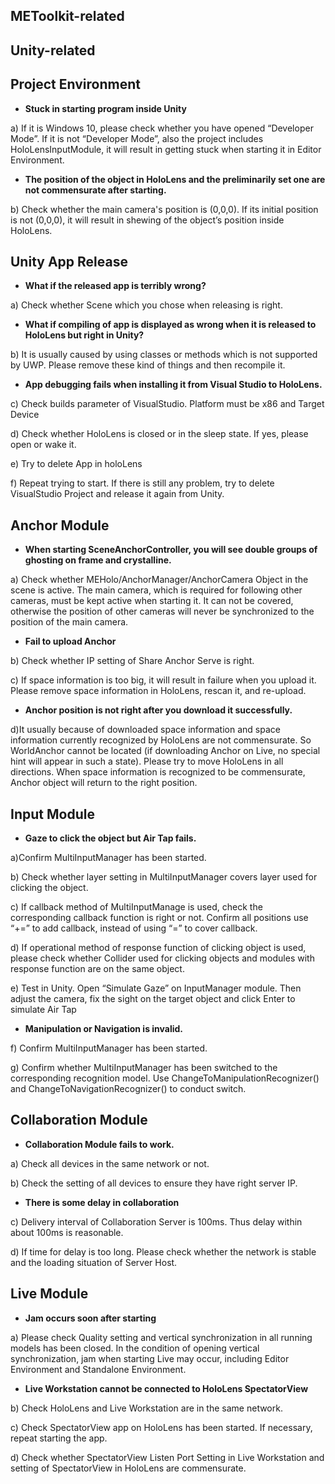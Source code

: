 ## METoolkit-related

## Unity-related
## Project Environment
* **Stuck in starting program inside Unity**

a) If it is Windows 10, please check whether you have opened “Developer Mode”. If it is not “Developer Mode”, also the project includes HoloLensInputModule, it will result in getting stuck when starting it in Editor Environment.
* **The position of the object in HoloLens and the preliminarily set one are not commensurate after starting.**

b) Check whether the main camera's position is (0,0,0). If its initial position is not (0,0,0), it will result in shewing of the object’s position inside HoloLens.
## Unity App Release
*  **What if the released app is terribly wrong?**

a) Check whether Scene which you chose when releasing is right.
* **What if compiling of app is displayed as wrong when it is released to HoloLens but right in Unity?**

b) It is usually caused by using classes or methods which is not supported by UWP. Please remove these kind of things and then recompile it.
* **App debugging fails when installing it from Visual Studio to HoloLens.**

c) Check builds parameter of VisualStudio. Platform must be x86 and Target Device

d) Check whether HoloLens is closed or in the sleep state. If yes, please open or wake it.

e) Try to delete App in holoLens

f) Repeat trying to start. If there is still any problem, try to delete VisualStudio Project and release it again from Unity.
## Anchor Module
* **When starting SceneAnchorController, you will see double groups of ghosting on frame and crystalline.**

a) Check whether MEHolo/AnchorManager/AnchorCamera Object in the scene is active. The main camera, which is required for following other cameras, must be kept active when starting it. It can not be covered, otherwise the position of other cameras will never be synchronized to the position of the main camera.

* **Fail to upload Anchor**

b) Check whether IP setting of Share Anchor Serve is right.

c) If space information is too big, it will result in failure when you upload it. Please remove space information in HoloLens, rescan it, and re-upload.

* **Anchor position is not right after you download it successfully.**

d)It usually because of downloaded space information and space information currently recognized by HoloLens are not commensurate. So WorldAnchor cannot be located (if downloading Anchor on Live, no special hint will appear in such a state). Please try to move HoloLens in all directions. When space information is recognized to be commensurate, Anchor object will return to the right position.

## Input Module
* **Gaze to click the object but Air Tap fails.**

a)Confirm MultiInputManager has been started.

b) Check whether layer setting in MultiInputManager covers layer used for clicking the object.

c) If callback method of MultiInputManage is used, check the corresponding callback function is right or not. Confirm all positions use “+=” to add callback, instead of using “=” to cover callback.

d) If operational method of response function of clicking object is used, please check whether Collider used for clicking objects and modules with response function are on the same object.

e) Test in Unity. Open “Simulate Gaze” on InputManager module. Then adjust the camera, fix the sight on the target object and click Enter to simulate Air Tap

* **Manipulation or Navigation is invalid.**

f) Confirm MultiInputManager has been started.

g) Confirm whether MultiInputManager has been switched to the corresponding recognition model. Use ChangeToManipulationRecognizer() and ChangeToNavigationRecognizer() to conduct switch.

## Collaboration Module
* **Collaboration Module fails to work.**

a) Check all devices in the same network or not.

b) Check the setting of all devices to ensure they have right server IP.

* **There is some delay in collaboration**

c) Delivery interval of Collaboration Server is 100ms. Thus delay within about 100ms is reasonable.

d) If time for delay is too long. Please check whether the network is stable and the loading situation of Server Host.

## Live Module
* **Jam occurs soon after starting**

a) Please check Quality setting and vertical synchronization in all running models has been closed. In the condition of opening vertical synchronization, jam when starting Live may occur, including Editor Environment and Standalone Environment.
* **Live Workstation cannot be connected to HoloLens SpectatorView**

b) Check HoloLens and Live Workstation are in the same network.

c) Check SpectatorView app on HoloLens has been started. If necessary, repeat starting the app.

d) Check whether SpectatorView Listen Port Setting in Live Workstation and setting of SpectatorView in HoloLens are commensurate.




